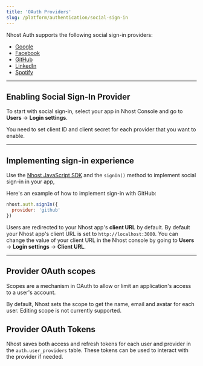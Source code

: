 ```yaml
---
title: 'OAuth Providers'
slug: /platform/authentication/social-sign-in
---
```


Nhost Auth supports the following social sign-in providers:

- [Google](/platform/authentication/sign-in-with-google)
- [Facebook](/platform/authentication/sign-in-with-facebook)
- [GitHub](/platform/authentication/sign-in-with-github)
- [LinkedIn](/platform/authentication/sign-in-with-linkedin)
- [Spotify](/platform/authentication/sign-in-with-spotify)

---

## Enabling Social Sign-In Provider

To start with social sign-in, select your app in Nhost Console and go to **Users** → **Login settings**.

You need to set client ID and client secret for each provider that you want to enable.

---

## Implementing sign-in experience

Use the [Nhost JavaScript SDK](/reference/javascript) and the `signIn()` method to implement social sign-in in your app,

Here's an example of how to implement sign-in with GitHub:

```js
nhost.auth.signIn({
  provider: 'github'
})
```

Users are redirected to your Nhost app's **client URL** by default. By default your Nhost app's client URL is set to `http://localhost:3000`. You can change the value of your client URL in the Nhost console by going to **Users** → **Login settings** → **Client URL**.

---

## Provider OAuth scopes

Scopes are a mechanism in OAuth to allow or limit an application's access to a user's account.

By default, Nhost sets the scope to get the name, email and avatar for each user. Editing scope is not currently supported.

## Provider OAuth Tokens

Nhost saves both access and refresh tokens for each user and provider in the `auth.user_providers` table. These tokens can be used to interact with the provider if needed.
